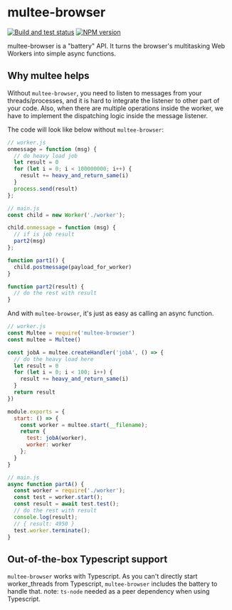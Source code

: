 # multee-browser

[![Build and test status](https://github.com/WeWatchWall/multee-browser/workflows/Lint%20and%20test/badge.svg)](https://github.com/WeWatchWall/multee-browser/actions?query=workflow%3A%22Lint+and+test%22)
[![NPM version](https://img.shields.io/npm/v/multee-browser.svg)](https://www.npmjs.com/package/multee-browser)

multee-browser is a "battery" API. It turns the browser's multitasking Web Workers into simple async functions.

## Why multee helps

Without `multee-browser`, you need to listen to messages from your threads/processes, and it is hard to integrate the listener to other part of your code. Also, when there are multiple operations inside the worker, we have to implement the dispatching logic inside the message listener.

The code will look like below without `multee-browser`:

```javascript
// worker.js
onmessage = function (msg) {
  // do heavy load job
  let result = 0
  for (let i = 0; i < 100000000; i++) {
    result += heavy_and_return_same(i)
  }
  process.send(result)
};

// main.js
const child = new Worker('./worker');

child.onmessage = function (msg) {
  // if is job result
  part2(msg)
};

function part1() {
  child.postmessage(payload_for_worker)
}

function part2(result) {
  // do the rest with result
}
```

And with `multee-browser`, it's just as easy as calling an async function.

```javascript
// worker.js
const Multee = require('multee-browser')
const multee = Multee()

const jobA = multee.createHandler('jobA', () => {
  // do the heavy load here
  let result = 0
  for (let i = 0; i < 100; i++) {
    result += heavy_and_return_same(i)
  }
  return result
})

module.exports = {
  start: () => {
    const worker = multee.start(__filename);
    return {
      test: jobA(worker),
      worker: worker
    };
  }
}

// main.js
async function partA() {
  const worker = require('./worker');
  const test = worker.start();
  const result = await test.test();
  // do the rest with result
  console.log(result);
  // { result: 4950 }
  test.worker.terminate();
}
```

## Out-of-the-box Typescript support

`multee-browser` works with Typescript. As you can't directly start worker_threads from Typescript, `multee-browser` includes the battery to handle that. note: `ts-node` needed as a peer dependency when using Typescript.
